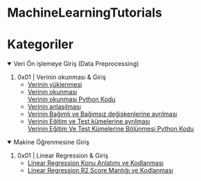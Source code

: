 # MachineLearningTutorials
<h1>Kategoriler</h1>
<details open="">
  <summary>Veri Ön işlemeye Giriş (Data Preprocessing) </summary>
<ol>
<li>0x01 | Verinin okunması &amp; Giriş
<ul>
<li><a href="https://drive.google.com/file/d/1fuXWHEldi4xoi3LSZk__qRFU_NDtfvnk/view?usp=sharing" rel="nofollow">Verinin yüklenmesi</a></li>
<li><a href="https://youtu.be/GlPgCXVQ6o0" rel="nofollow">Verinin okunması</a>
  </br>
  <a href="https://github.com/TalhaSoftware/MachineLearningTutorials/blob/Veri-%C3%96n-%C4%B0%C5%9Fleme/upload_data.py" rel="nofollow">Verinin okunması Python Kodu</a>
 </li>
  
<li><a href="https://youtu.be/2zja_UvRxWM" rel="nofollow">Verinin anlaşılması</a></li>
<li><a href="https://youtu.be/S_wZjVCGAzg" rel="nofollow">Verinin Bağımlı ve Bağımsız değişkenlerine ayrılması</a></li>
<li><a href="https://youtu.be/EKp7giVYOLI" rel="nofollow">Verinin Eğitim ve Test kümelerine ayrılması</a>
</br>
  <a href="https://github.com/TalhaSoftware/MachineLearningTutorials/blob/Veri-%C3%96n-%C4%B0%C5%9Fleme/train_test_split.py" rel="nofollow">Verinin Eğitim Ve Test Kümelerine Bölünmesi Python Kodu</a>
  </li>

</ul>
</li>

</ul>
</ol>
</details>

<details open="">
  <summary>Makine Öğrenmesine Giriş </summary>
<ol>
<li>0x01 | Linear Regression &amp; Giriş
<ul>
<li><a href="https://youtu.be/Nz7wb_vxzgM" rel="nofollow">Linear Regression Konu Anlatımı ve Kodlanması</a></li>
<li><a href="https://youtu.be/E3jBHgkBiWk" rel="nofollow">Linear Regression R2 Score Mantığı ve Kodlanması</a></li>

</ul>
</li>

</ul>
</ol>
</details>
